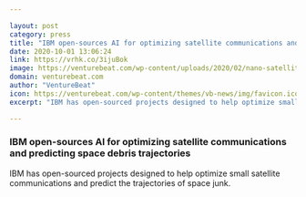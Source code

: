 ```yaml
---

layout: post
category: press
title: "IBM open-sources AI for optimizing satellite communications and predicting space debris trajectories"
date: 2020-10-01 13:06:24
link: https://vrhk.co/3ijuBok
image: https://venturebeat.com/wp-content/uploads/2020/02/nano-satellites-kineis-e1580987091588.jpg?w=1200&strip=all
domain: venturebeat.com
author: "VentureBeat"
icon: https://venturebeat.com/wp-content/themes/vb-news/img/favicon.ico
excerpt: "IBM has open-sourced projects designed to help optimize small satellite communications and predict the trajectories of space junk."

---
```


### IBM open-sources AI for optimizing satellite communications and predicting space debris trajectories

IBM has open-sourced projects designed to help optimize small satellite communications and predict the trajectories of space junk.